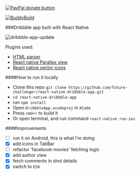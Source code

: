 <span class="badge-paypal"><a href="https://www.paypal.com/cgi-bin/webscr?cmd=_donations&business=6C3Z8R43HQL8G&lc=RO&item_name=ReactNative%20%2d%20Dribbble%20App&item_number=69&currency_code=EUR&bn=PP%2dDonationsBF%3abtn_donate_SM%2egif%3aNonHostedGuest" title="Donate to this project using Paypal"><img src="https://img.shields.io/badge/paypal-donate-green.svg" alt="PayPal donate button" /></a></span>

[![BuddyBuild](https://dashboard.buddybuild.com/api/statusImage?appID=5654dbf613d2b801001aaa4f&branch=master&build=latest)](https://dashboard.buddybuild.com/apps/5654dbf613d2b801001aaa4f/build/latest)

###Dribbble app built with React Native

![dribbble-app-update](https://cloud.githubusercontent.com/assets/2805320/9274780/1ca63a6a-42a1-11e5-8570-2c2781ec721f.gif)



Plugins used:
- [HTML parser](https://github.com/jsdf/react-native-htmlview)
- [React native Parallax view](https://github.com/lelandrichardson/react-native-parallax-view)
- [React native vector icons](https://github.com/oblador/react-native-vector-icons)

####How to run it locally

- Clone this repo `git clone https://github.com/future-challenger/react-native-dribbble-app.git`
- `cd react-native-dribbble-app`
- run `npm install`
- Open `DribbbleApp.xcodeproj` in `XCode`
- Press `cmd+r` to build it
- Or open terminal, and run command `react-native run-ios`


####Improvements
- [ ] run it on Android, this is what I'm doing
- [x] add icons in TabBar
- [ ] refactor 'facebook-movies' fetching logic
- [x] add author view
- [x] fetch comments in shot details
- [x] switch to `ES6`
